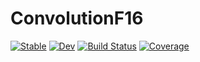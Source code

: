 # ConvolutionF16

[![Stable](https://img.shields.io/badge/docs-stable-blue.svg)](https://kchu25.github.io/ConvolutionF16.jl/stable/)
[![Dev](https://img.shields.io/badge/docs-dev-blue.svg)](https://kchu25.github.io/ConvolutionF16.jl/dev/)
[![Build Status](https://github.com/kchu25/ConvolutionF16.jl/actions/workflows/CI.yml/badge.svg?branch=main)](https://github.com/kchu25/ConvolutionF16.jl/actions/workflows/CI.yml?query=branch%3Amain)
[![Coverage](https://codecov.io/gh/kchu25/ConvolutionF16.jl/branch/main/graph/badge.svg)](https://codecov.io/gh/kchu25/ConvolutionF16.jl)
